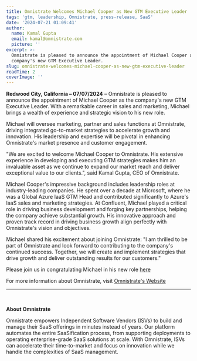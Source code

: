 ```yaml
---
title: Omnistrate Welcomes Michael Cooper as New GTM Executive Leader
tags: 'gtm, leadership, Omnistrate, press-release, SaaS'
date: '2024-07-21 01:09:41'
author:
  name: Kamal Gupta
  email: kamal@omnistrate.com
  picture: ''
excerpt: >-
  Omnistrate is pleased to announce the appointment of Michael Cooper as the
  company's new GTM Executive Leader.
slug: omnistrate-welcomes-michael-cooper-as-new-gtm-executive-leader
readTime: 2
coverImage: ''
---
```


**Redwood City, California – 07/07/2024**  – Omnistrate is pleased to announce the appointment of Michael Cooper as the company's new GTM Executive Leader. With a remarkable career in sales and marketing, Michael brings a wealth of experience and strategic vision to his new role.

Michael will oversee marketing, partner and sales functions at Omnistrate, driving integrated go-to-market strategies to accelerate growth and innovation. His leadership and expertise will be pivotal in enhancing Omnistrate's market presence and customer engagement.

"We are excited to welcome Michael Cooper to Omnistrate. His extensive experience in developing and executing GTM strategies makes him an invaluable asset as we continue to expand our market reach and deliver exceptional value to our clients.", said Kamal Gupta, CEO of Omnistrate.

Michael Cooper's impressive background includes leadership roles at industry-leading companies. He spent over a decade at Microsoft, where he was a Global Azure IaaS GTM Head and contributed significantly to Azure's IaaS sales and marketing strategies. At Confluent, Michael played a critical role in driving business development and forging key partnerships, helping the company achieve substantial growth. His innovative approach and proven track record in driving business growth align perfectly with Omnistrate's vision and objectives.

Michael shared his excitement about joining Omnistrate: "I am thrilled to be part of Omnistrate and look forward to contributing to the company's continued success. Together, we will create and implement strategies that drive growth and deliver outstanding results for our customers."

Please join us in congratulating Michael in his new role [here][1]

For more information about Omnistrate, visit [Omnistrate's Website][2]

   --------------------------------------------------------------------------------------------------------------------
<br>


**About Omnistrate**

Omnistrate empowers Independent Software Vendors (ISVs) to build and manage their SaaS offerings in minutes instead of years. Our platform automates the entire SaaSification process, from supporting deployments to operating enterprise-grade SaaS solutions at scale. With Omnistrate, ISVs can accelerate their time-to-market and focus on innovation while we handle the complexities of SaaS management.


  [1]: https://www.linkedin.com/posts/kkgupta2_gtm-leadership-saas-activity-7218092785751490560-WAYf
  [2]: https://omnistrate.com
